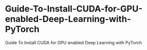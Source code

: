 # Guide-To-Install-CUDA-for-GPU-enabled-Deep-Learning-with-PyTorch
Guide To Install CUDA for GPU enabled Deep Learning with PyTorch
